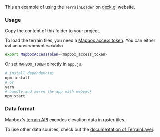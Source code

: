 This an example of using the `TerrainLoader`
on [deck.gl](http://deck.gl) website.

### Usage

Copy the content of this folder to your project. 

To load the terrain tiles, you need a [Mapbox access token](https://docs.mapbox.com/help/how-mapbox-works/access-tokens/). You can either set an environment variable:	

```bash	
export MapboxAccessToken=<mapbox_access_token>	
```	

Or set `MAPBOX_TOKEN` directly in `app.js`.

```bash
# install dependencies
npm install
# or
yarn
# bundle and serve the app with webpack
npm start
```

### Data format

Mapbox's [terrain API](https://docs.mapbox.com/help/troubleshooting/access-elevation-data/#mapbox-terrain-rgb) encodes elevation data in raster tiles.

To use other data sources, check out
the [documentation of TerrainLayer](../../../docs/api-reference/geo-layers/terrain-layer.md).
